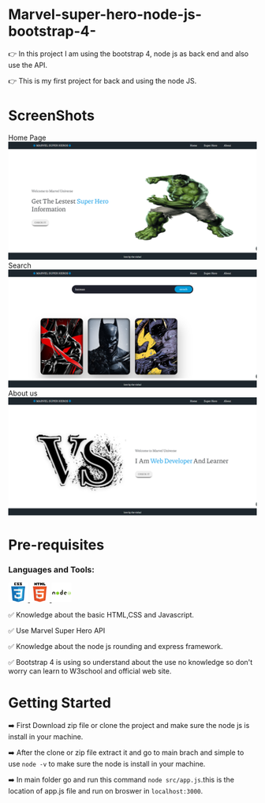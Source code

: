 




# Marvel-super-hero-node-js-bootstrap-4-
👉 In this project I am using the bootstrap 4, node js as back end and also use the API.

👉 This is my first project for back and using the node JS.


# ScreenShots
 Home Page
<img src="https://github.com/V4Ual/Marvel-super-hero-node-js-bootstrap-4-/blob/main/screenshot/image1.png">
 Search
<img src="https://github.com/V4Ual/Marvel-super-hero-node-js-bootstrap-4-/blob/main/screenshot/search.png">
 About us
 <img src="https://github.com/V4Ual/Marvel-super-hero-node-js-bootstrap-4-/blob/main/screenshot/about%20us.png">
 
# Pre-requisites

<h3 align="left">Languages and Tools:</h3>
<p align="left"> <a href="https://www.w3schools.com/css/" target="_blank" rel="noreferrer"> <img src="https://raw.githubusercontent.com/devicons/devicon/master/icons/css3/css3-original-wordmark.svg" alt="css3" width="40" height="40"/> </a> <a href="https://www.w3.org/html/" target="_blank" rel="noreferrer"> <img src="https://raw.githubusercontent.com/devicons/devicon/master/icons/html5/html5-original-wordmark.svg" alt="html5" width="40" height="40"/> </a> <a href="https://nodejs.org" target="_blank" rel="noreferrer"> <img src="https://raw.githubusercontent.com/devicons/devicon/master/icons/nodejs/nodejs-original-wordmark.svg" alt="nodejs" width="40" height="40"/> </a> </p>



✅ Knowledge about the basic HTML,CSS and Javascript.

✅ Use Marvel Super Hero API

✅ Knowledge about the node js rounding and express framework.

✅ Bootstrap 4 is using so understand about the use no knowledge so don't worry can learn to W3school and official web site.

# Getting Started
➡️ First Download zip file or clone the project and make sure the node js is install in your machine.

➡️ After the clone or zip file extract it and go to main brach and simple to use `node -v` to make sure the node is install in your machine.

➡️ In main folder go and run this command  `node src/app.js`.this is the location of app.js file and run on broswer in `localhost:3000`.









